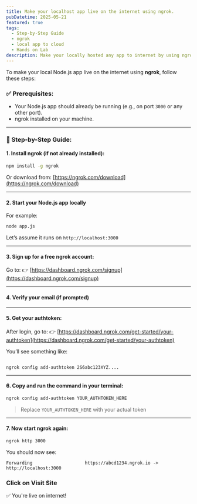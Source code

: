 ```yaml
---
title: Make your localhost app live on the internet using ngrok.
pubDatetime: 2025-05-21
featured: true
tags:
  - Step-by-Step Guide
  - ngrok
  - local app to cloud
  - Hands on Lab
description: Make your locally hosted any app to internet by using ngrok
---
```


To make your local Node.js app live on the internet using **ngrok**, follow these steps:

### ✅ Prerequisites:

- Your Node.js app should already be running (e.g., on port `3000` or any other port).
- ngrok installed on your machine.

---

### 🔧 Step-by-Step Guide:

#### 1. **Install ngrok (if not already installed):**

```bash
npm install -g ngrok
```

Or download from: [https://ngrok.com/download](https://ngrok.com/download)

---

#### 2. **Start your Node.js app locally**

For example:

```bash
node app.js
```

Let’s assume it runs on `http://localhost:3000`

---

#### 3. **Sign up for a free ngrok account:**

Go to:
👉 [https://dashboard.ngrok.com/signup](https://dashboard.ngrok.com/signup)

---

#### 4. **Verify your email (if prompted)**

---

#### 5. **Get your authtoken:**

After login, go to:
👉 [https://dashboard.ngrok.com/get-started/your-authtoken](https://dashboard.ngrok.com/get-started/your-authtoken)

You’ll see something like:

```

ngrok config add-authtoken 2S6abc123XYZ....

```

---

#### 6. **Copy and run the command in your terminal:**

```bash
ngrok config add-authtoken YOUR_AUTHTOKEN_HERE
```

> Replace `YOUR_AUTHTOKEN_HERE` with your actual token

---

#### 7. **Now start ngrok again:**

```bash
ngrok http 3000
```

You should now see:

```
Forwarding                    https://abcd1234.ngrok.io -> http://localhost:3000
```

### Click on Visit Site

✅ You're live on internet!
